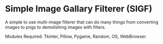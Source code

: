 # Simple Image Gallary Filterer (SIGF)
A simple to use multi-image filterer that can do many things from converting images to pngs to demolishing images with filters.

Modules Required: Tkinter, Pillow, Pygame, Random, OS, WebBrowser.
